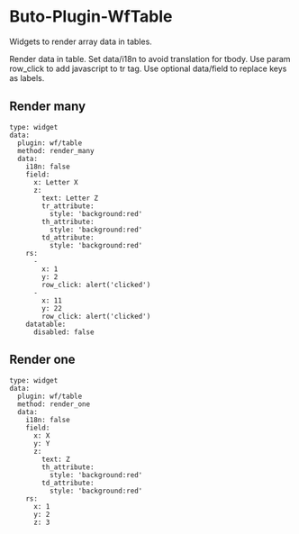# Buto-Plugin-WfTable
Widgets to render array data in tables.



Render data in table.
Set data/i18n to avoid translation for tbody. 
Use param row_click to add javascript to tr tag.
Use optional data/field to replace keys as labels.

## Render many

```
type: widget
data:
  plugin: wf/table
  method: render_many
  data:
    i18n: false
    field:
      x: Letter X
      z:
        text: Letter Z
        tr_attribute:
          style: 'background:red'
        th_attribute:
          style: 'background:red'
        td_attribute:
          style: 'background:red'
    rs:
      -
        x: 1
        y: 2
        row_click: alert('clicked')
      -
        x: 11
        y: 22
        row_click: alert('clicked')
    datatable:
      disabled: false
```

## Render one

```
type: widget
data:
  plugin: wf/table
  method: render_one
  data:
    i18n: false
    field:
      x: X
      y: Y
      z:
        text: Z
        th_attribute:
          style: 'background:red'
        td_attribute:
          style: 'background:red'
    rs:
      x: 1
      y: 2
      z: 3
```


